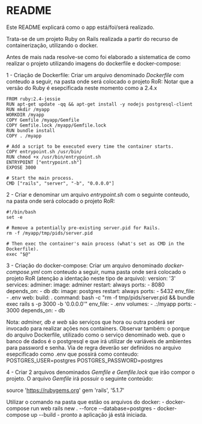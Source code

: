 # README

Este README explicará como o app está/foi/será realizado.

Trata-se de um projeto Ruby on Rails realizada a partir do recurso de containerização, utilizando o docker.

Antes de mais nada resolve-se como foi elaborado a sistematica de como realizar o projeto utilizando imagens do dockerfile e docker-compose:

1 - Criação de Dockerfile: 
Criar um arquivo denominado *Dockerfile* com conteudo a seguir, na pasta onde será colocado o projeto RoR:
Notar que a versão do Ruby é esepcificada neste momento como a 2.4.x

    FROM ruby:2.4-jessie
    RUN apt-get update -qq && apt-get install -y nodejs postgresql-client
    RUN mkdir /myapp
    WORKDIR /myapp
    COPY Gemfile /myapp/Gemfile
    COPY Gemfile.lock /myapp/Gemfile.lock
    RUN bundle install
    COPY . /myapp

    # Add a script to be executed every time the container starts.
    COPY entrypoint.sh /usr/bin/
    RUN chmod +x /usr/bin/entrypoint.sh
    ENTRYPOINT ["entrypoint.sh"]
    EXPOSE 3000

    # Start the main process.
    CMD ["rails", "server", "-b", "0.0.0.0"]

2 - Criar e denominar um arquivo *entrypoint.sh* com o seguinte conteudo, na pasta onde será colocado o projeto RoR:

    #!/bin/bash
    set -e

    # Remove a potentially pre-existing server.pid for Rails.
    rm -f /myapp/tmp/pids/server.pid

    # Then exec the container's main process (what's set as CMD in the Dockerfile).
    exec "$@"


3 - Criação do docker-compose: 
Criar um arquivo denominado *docker-compose.yml* com conteudo a seguir, numa pasta onde será colocado o projeto RoR (atenção a identação neste tipo de arquivo):
    version: '3'
    services:
      adminer:
        image: adminer
        restart: always
        ports:
          - 8080
        depends_on:
          - db
      db:
        image: postgres
        restart: always
        ports:
          - 5432
        env_file:
          - .env
      web:
        build: .
        command: bash -c "rm -f tmp/pids/server.pid && bundle exec rails s -p 3000 -b '0.0.0.0'"
        env_file:
          - .env
        volumes:
          - .:/myapp
        ports:
          - 3000
        depends_on:
          - db

Nota: *adminer, db e web* são serviços que hora ou outra poderá ser invocado para realizar ações nos containers.
Observar também:
    o porque do arquivo Dockerfile, utilizado como o serviço denominado web.
    que o banco de dados é o postgresql e que irá utilizar de variáveis de ambientes para password e senha. Via de regra deverão ser definidos no arquivo esepcificado como .env que possirá como conteudo:
        POSTGRES_USER=postgres
        POSTGRES_PASSWORD=postgres


4 - Criar 2 arquivos denominados *Gemfile e Gemfile.lock* que irão compor o projeto. O arquivo *Gemfile* irá possuir o seguinte conteúdo:

source 'https://rubygems.org'
gem 'rails', '5.1.7'

Utilizar o comando na pasta que estão os arquivos do docker:
    - docker-compose run web rails new . --force --database=postgres
    - docker-compose up --build
    - pronto a aplicação já está iniciada.
